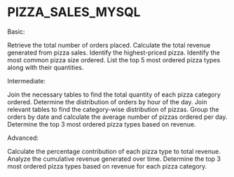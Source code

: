 # PIZZA_SALES_MYSQL

Basic:

Retrieve the total number of orders placed. Calculate the total revenue generated from pizza sales. Identify the highest-priced pizza. Identify the most common pizza size ordered. List the top 5 most ordered pizza types along with their quantities.

Intermediate:

Join the necessary tables to find the total quantity of each pizza category ordered. Determine the distribution of orders by hour of the day. Join relevant tables to find the category-wise distribution of pizzas. Group the orders by date and calculate the average number of pizzas ordered per day. Determine the top 3 most ordered pizza types based on revenue.

Advanced:

Calculate the percentage contribution of each pizza type to total revenue. Analyze the cumulative revenue generated over time. Determine the top 3 most ordered pizza types based on revenue for each pizza category.
